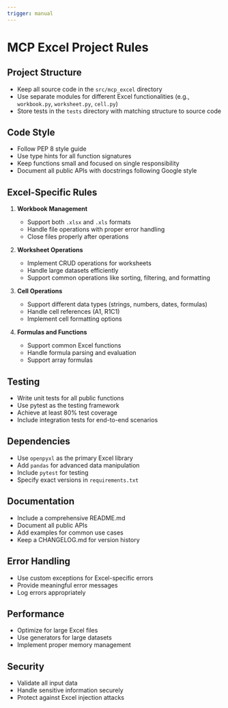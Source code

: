 ```yaml
---
trigger: manual
---
```


# MCP Excel Project Rules

## Project Structure
- Keep all source code in the `src/mcp_excel` directory
- Use separate modules for different Excel functionalities (e.g., `workbook.py`, `worksheet.py`, `cell.py`)
- Store tests in the `tests` directory with matching structure to source code

## Code Style
- Follow PEP 8 style guide
- Use type hints for all function signatures
- Keep functions small and focused on single responsibility
- Document all public APIs with docstrings following Google style

## Excel-Specific Rules
1. **Workbook Management**
   - Support both `.xlsx` and `.xls` formats
   - Handle file operations with proper error handling
   - Close files properly after operations

2. **Worksheet Operations**
   - Implement CRUD operations for worksheets
   - Handle large datasets efficiently
   - Support common operations like sorting, filtering, and formatting

3. **Cell Operations**
   - Support different data types (strings, numbers, dates, formulas)
   - Handle cell references (A1, R1C1)
   - Implement cell formatting options

4. **Formulas and Functions**
   - Support common Excel functions
   - Handle formula parsing and evaluation
   - Support array formulas

## Testing
- Write unit tests for all public functions
- Use pytest as the testing framework
- Achieve at least 80% test coverage
- Include integration tests for end-to-end scenarios

## Dependencies
- Use `openpyxl` as the primary Excel library
- Add `pandas` for advanced data manipulation
- Include `pytest` for testing
- Specify exact versions in `requirements.txt`

## Documentation
- Include a comprehensive README.md
- Document all public APIs
- Add examples for common use cases
- Keep a CHANGELOG.md for version history

## Error Handling
- Use custom exceptions for Excel-specific errors
- Provide meaningful error messages
- Log errors appropriately

## Performance
- Optimize for large Excel files
- Use generators for large datasets
- Implement proper memory management

## Security
- Validate all input data
- Handle sensitive information securely
- Protect against Excel injection attacks
